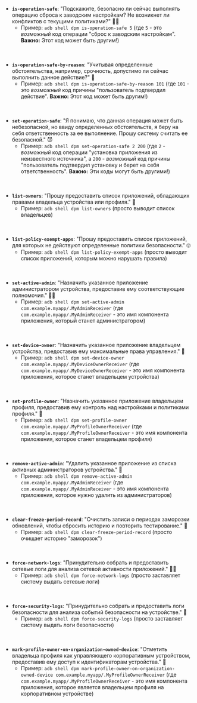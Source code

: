 *   **`is-operation-safe`**: "Подскажите, безопасно ли сейчас выполнять операцию сброса к заводским настройкам? Не возникнет ли конфликтов с текущими политиками?" 🤷‍♂️
    *   Пример: `adb shell dpm is-operation-safe 5` (где `5` - это *возможный* код операции "сброс к заводским настройкам". **Важно:** Этот код может быть другим!)

ㅤ
*   **`is-operation-safe-by-reason`**: "Учитывая определенные обстоятельства, например, срочность, допустимо ли сейчас выполнить данное действие?" 🤨
    *   Пример: `adb shell dpm is-operation-safe-by-reason 101` (где `101` - это *возможный* код причины "пользователь подтвердил действие". **Важно:** Этот код может быть другим!)

ㅤ
*   **`set-operation-safe`**: "Я понимаю, что данная операция может быть небезопасной, но ввиду определенных обстоятельств, я беру на себя ответственность за ее выполнение. Прошу систему считать ее безопасной." 😈
    *   Пример: `adb shell dpm set-operation-safe 2 200` (где `2` - *возможный* код операции "установка приложения из неизвестного источника", а `200` - *возможный* код причины "пользователь подтвердил установку и берет на себя ответственность". **Важно:** Эти коды могут быть другими!)

ㅤ
*   **`list-owners`**: "Прошу предоставить список приложений, обладающих правами владельца устройства или профиля." 🧐
    *   Пример: `adb shell dpm list-owners` (просто выводит список владельцев)

ㅤ
*   **`list-policy-exempt-apps`**: "Прошу предоставить список приложений, для которых не действуют определенные политики безопасности." 🙄
    *   Пример: `adb shell dpm list-policy-exempt-apps` (просто выводит список приложений, которым можно нарушать правила)

ㅤ
*   **`set-active-admin`**: "Назначить указанное приложение администратором устройства, предоставив ему соответствующие полномочия." 👮‍♂️
    *   Пример: `adb shell dpm set-active-admin com.example.myapp/.MyAdminReceiver` (где `com.example.myapp/.MyAdminReceiver` - это имя компонента приложения, который станет администратором)

ㅤ
*   **`set-device-owner`**: "Назначить указанное приложение владельцем устройства, предоставив ему максимальные права управления." 👑
    *   Пример: `adb shell dpm set-device-owner com.example.myapp/.MyDeviceOwnerReceiver` (где `com.example.myapp/.MyDeviceOwnerReceiver` - это имя компонента приложения, которое станет владельцем устройства)

ㅤ
*   **`set-profile-owner`**: "Назначить указанное приложение владельцем профиля, предоставив ему контроль над настройками и политиками профиля." 💼
    *   Пример: `adb shell dpm set-profile-owner com.example.myapp/.MyProfileOwnerReceiver` (где `com.example.myapp/.MyProfileOwnerReceiver` - это имя компонента приложения, которое станет владельцем профиля)

ㅤ
*   **`remove-active-admin`**: "Удалить указанное приложение из списка активных администраторов устройства." 🚪
    *   Пример: `adb shell dpm remove-active-admin com.example.myapp/.MyAdminReceiver` (где `com.example.myapp/.MyAdminReceiver` - это имя компонента приложения, которое нужно удалить из администраторов)

ㅤ
*   **`clear-freeze-period-record`**: "Очистить записи о периодах заморозки обновлений, чтобы сбросить историю и повторить тестирование." 🔄
    *   Пример: `adb shell dpm clear-freeze-period-record` (просто очищает историю "заморозок")

ㅤ
*   **`force-network-logs`**: "Принудительно собрать и предоставить сетевые логи для анализа сетевой активности приложений." 🕵️‍♂️
    *   Пример: `adb shell dpm force-network-logs` (просто заставляет систему выдать сетевые логи)

ㅤ
*   **`force-security-logs`**: "Принудительно собрать и предоставить логи безопасности для анализа событий безопасности на устройстве." 🚨
    *   Пример: `adb shell dpm force-security-logs` (просто заставляет систему выдать логи безопасности)

ㅤ
*   **`mark-profile-owner-on-organization-owned-device`**: "Отметить владельца профиля как управляющего корпоративным устройством, предоставив ему доступ к идентификаторам устройства." 🤝
    *   Пример: `adb shell dpm mark-profile-owner-on-organization-owned-device com.example.myapp/.MyProfileOwnerReceiver` (где `com.example.myapp/.MyProfileOwnerReceiver` - это имя компонента приложения, которое является владельцем профиля на корпоративном устройстве)
